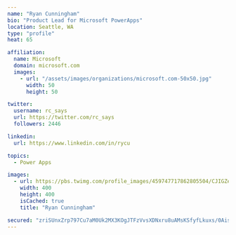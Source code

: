 ```yaml
---
name: "Ryan Cunningham"
bio: "Product Lead for Microsoft PowerApps"
location: Seattle, WA
type: "profile"
heat: 65

affiliation:
  name: Microsoft
  domain: microsoft.com
  images:
    - url: "/assets/images/organizations/microsoft.com-50x50.jpg"
      width: 50
      height: 50

twitter:
  username: rc_says
  url: https://twitter.com/rc_says
  followers: 2446

linkedin:
  url: https://www.linkedin.com/in/rycu

topics:
  - Power Apps

images:
  - url: https://pbs.twimg.com/profile_images/459747717862805504/CJIGZejd_400x400.png
    width: 400
    height: 400
    isCached: true
    title: "Ryan Cunningham"

secured: "zriSUnxZrp797Cu7aM0Uk2MX3KOgJTFzVvsXDNxru8uAMsKSfyfLkuxs/0Ais0Ny6LDbgMYiP89w91+GnNcUUZTsAyEeDOdUSgcqZVakknt5RfJiDJgr9NLsxI14duGOBElQ5yRgJlwkOocNyhKsvQ5o7jigsXPTXGmqobXCG4NiphXbcfvy7+Ruam9n3jHCEsbomIshzI1GSv+ujP/G2PFKw9g28RKIJyI78NuBHyVVD/KW32SydJJyF476q/qcCeBjvEf95IVY7A1Pyxd8Pt675g79vF1GLiRSZsaws7MW/6dcBjLURzzmCpj2W9v+WpPsRB1QkFTCs+oaahbiQJOmVsGJ7C7EQYarcElBFzYbUjxHtQ0XPZXLtdYmoRG403fPY3L3iNwPhtororCGFvEcAEdMcclIuVxCd6b0gU0=;n9LllH8e/JuqPqjrRM6zzQ=="
---
```


